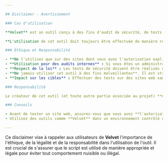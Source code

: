 ```yaml
---

## Disclaimer - Avertissement

### Cas d'utilisation

**Velvet** est un outil conçu à des fins d'audit de sécurité, de tests de pénétration et de recherche de fichiers vulnérables sur des sites web. Il peut être utilisé pour effectuer des recherches légitimes et responsables afin de vérifier la sécurité des applications web et des sites, en particulier dans un cadre de tests autorisés. Par exemple, il peut être utilisé par des administrateurs système, des chercheurs en sécurité, ou dans le cadre de l'éducation à la cybersécurité.

**L'utilisation de cet outil doit toujours être effectuée de manière responsable, légale et éthique.**

### Éthique et Responsabilité

- **Ne l'utilisez que sur des sites dont vous avez l'autorisation explicite**. Effectuer des tests de pénétration ou des recherches de vulnérabilités sans consentement est illégal et contraire à l'éthique.  
- **Utilisation pour des audits internes** : Si vous êtes un administrateur ou un professionnel de la cybersécurité, utilisez cet outil uniquement sur les systèmes que vous gérez ou pour lesquels vous avez reçu un mandat d'audit de la part du propriétaire légitime.  
- **Respect de la loi** : Les tests de sécurité doivent être réalisés dans le respect des lois locales et internationales. Il est de votre responsabilité de vous assurer que vos actions ne violent pas les règles et réglementations en vigueur dans votre pays ou votre région.  
- **Ne jamais utiliser cet outil à des fins malveillantes**. Il est strictement interdit d'utiliser **Velvet** pour effectuer des attaques, des intrusions, ou des recherches non autorisées sur des sites web tiers sans permission.  
- **Impact sur les cibles** : Effectuer des tests sur des sites web sans permission peut affecter leur disponibilité et leur performance. Veuillez toujours utiliser un délai raisonnable entre les requêtes pour ne pas surcharger les serveurs.  

### Responsabilité

Le créateur de cet outil (et toute autre partie associée au projet) **ne peut être tenu responsable** de toute utilisation abusive, illégale ou non éthique de **Velvet**. L'utilisateur du script est le seul responsable de l'utilisation qu'il en fait et doit s'assurer qu'il respecte toutes les lois, réglementations et lignes directrices éthiques pertinentes.

### Conseils

- Avant de tester un site web, assurez-vous que vous avez **l'autorisation écrite** de son propriétaire ou qu'il s'agit d'un site conçu spécifiquement à des fins de test (comme ceux créés dans des environnements de formation ou de Capture the Flag - CTF).  
- Utilisez des outils comme **Velvet** dans un environnement contrôlé et avec l'objectif de renforcer la sécurité, non pour l'exploitation malveillante.

---
```


Ce disclaimer vise à rappeler aux utilisateurs de **Velvet** l'importance de l'éthique, de la légalité et de la responsabilité dans l'utilisation de l'outil. Il est crucial de s'assurer que le script est utilisé de manière appropriée et légale pour éviter tout comportement nuisible ou illégal.
